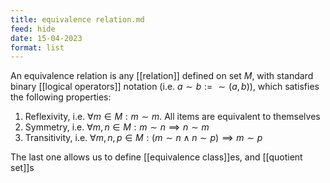 ```yaml
---
title: equivalence relation.md
feed: hide
date: 15-04-2023
format: list
---
```



An equivalence relation is any [[relation]] defined on set $M$, with standard binary [[logical operators]] notation (i.e. $a\sim b := \sim(a,b)$), which satisfies the following properties:

1. Reflexivity, i.e. $\forall m \in M: m \sim m$. All items are equivalent to themselves
2. Symmetry, i.e. $\forall m, n \in M: m\sim n \implies n\sim m$
3. Transitivity, i.e. $\forall m, n, p \in M: (m \sim n \land n  \sim p) \implies m \sim p$

The last one allows us to define [[equivalence class]]es, and [[quotient set]]s